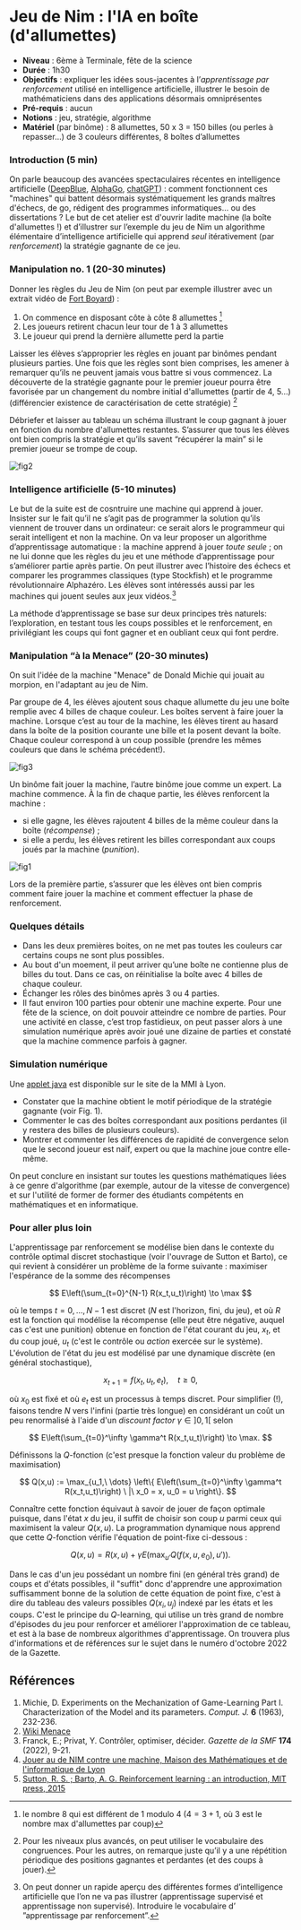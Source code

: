 # Jeu de Nim : l'IA en boîte (d'allumettes)

- **Niveau** : 6ème à Terminale, fête de la science
- **Durée** : 1h30
- **Objectifs** : expliquer les idées sous-jacentes à l’*apprentissage par renforcement* utilisé en intelligence artificielle, illustrer le besoin de mathématiciens dans des applications désormais omniprésentes
- **Pré-requis** : aucun
- **Notions** : jeu, stratégie, algorithme
- **Matériel** (par binôme) : 8 allumettes, 50 x 3 = 150 billes (ou perles à repasser...) de 3 couleurs différentes, 8 boîtes d’allumettes

### Introduction (5 min)

On parle beaucoup des avancées spectaculaires récentes en intelligence artificielle ([DeepBlue](https://www.ibm.com/ibm/history/ibm100/us/en/icons/deepblue), [AlphaGo](https://www.deepmind.com/research/highlighted-research), [chatGPT](https://openai.com/blog/chatgpt)) : comment fonctionnent ces "machines" qui battent désormais systématiquement les grands maîtres d'échecs, de go, rédigent des programmes informatiques... ou des dissertations ? Le but de cet atelier est d'ouvrir ladite machine (la boîte d'allumettes !) et d’illustrer sur l’exemple du jeu de Nim un algorithme élémentaire d’intelligence artificielle qui apprend *seul* itérativement (par *renforcement*) la stratégie gagnante de ce jeu.

### Manipulation no. 1 (20-30 minutes)

Donner les règles du Jeu de Nim (on peut par exemple illustrer avec un extrait vidéo de [Fort Boyard](https://fortboyard.tv)) :
1. On commence en disposant côte à côte 8 allumettes [^1]
1. Les joueurs retirent chacun leur tour de 1 à 3 allumettes 
1. Le joueur qui prend la dernière allumette perd la partie

Laisser les élèves s’approprier les règles en jouant par binômes pendant plusieurs parties. Une fois que les règles sont bien comprises, les amener à remarquer qu’ils ne peuvent jamais vous battre si vous commencez. La découverte de la stratégie gagnante pour le premier joueur pourra être favorisée par un changement du nombre initial d'allumettes (partir de 4, 5…) (différencier existence de caractérisation de cette stratégie) [^2]

Débriefer et laisser au tableau un schéma illustrant le coup gagnant à jouer en fonction du nombre d'allumettes restantes. S’assurer que tous les élèves ont bien compris la stratégie et qu’ils savent “récupérer la main” si le premier joueur se trompe de coup. 

![fig2](https://raw.githubusercontent.com/ljad-cnrs/nim/main/fig2-v2.png)

### Intelligence artificielle (5-10 minutes)

Le but de la suite est de cosntruire une machine qui apprend à jouer. 
Insister sur le fait qu’il ne s’agit pas de programmer la solution qu’ils viennent de trouver dans un ordinateur: ce serait alors le programmeur qui serait intelligent et non la machine. On va leur proposer un algorithme d’apprentissage automatique : la machine apprend à jouer *toute seule* ; on ne lui donne que les règles du jeu et une méthode d’apprentissage pour s’améliorer partie après partie. On peut illustrer avec l’histoire des échecs et comparer les programmes classiques (type Stockfish) et le programme révolutionnaire Alphazéro. Les élèves sont intéressés aussi par les machines qui jouent seules aux jeux vidéos.[^3]

La méthode d’apprentissage se base sur deux principes très naturels: l’exploration, en testant tous les coups possibles et le renforcement, en privilégiant les coups qui font gagner et en oubliant ceux qui font perdre.

### Manipulation “à la Menace” (20-30 minutes)
On suit l'idée de la machine "Menace" de Donald Michie qui jouait au morpion, en l'adaptant au jeu de Nim.

Par groupe de 4, les élèves ajoutent sous chaque allumette du jeu une boîte remplie avec 4 billes de chaque couleur. Les boîtes servent à faire jouer la machine. Lorsque c’est au tour de la machine, les élèves tirent au hasard dans la boîte de la position courante une bille et la posent devant la boîte. Chaque couleur correspond à un coup possible (prendre les mêmes couleurs que dans le schéma précédent!). 

![fig3](https://raw.githubusercontent.com/ljad-cnrs/nim/main/fig3-v2.jpg)

Un binôme fait jouer la machine, l’autre binôme joue comme un expert. La machine commence. À la fin de chaque partie, les élèves renforcent  la machine : 
- si elle gagne, les élèves rajoutent 4 billes de la même couleur dans la boîte (*récompense*) ;
- si elle a perdu, les élèves retirent les billes correspondant aux coups joués par la machine (*punition*).

![fig1](https://raw.githubusercontent.com/ljad-cnrs/nim/main/fig1-v2.jpg)

Lors de la première partie, s’assurer que les élèves ont bien compris comment faire jouer la machine et comment effectuer la phase de renforcement. 

### Quelques détails
- Dans les deux premières boites, on ne met pas toutes les couleurs car certains coups ne sont plus possibles.
- Au bout d'un moement, il peut arriver qu’une boîte ne contienne plus de billes du tout.  Dans ce cas, on réinitialise la boîte avec 4 billes de chaque couleur.
- Échanger les rôles des binômes après 3 ou 4 parties.
- Il faut environ 100 parties pour obtenir une machine experte. Pour une fête de la science, on doit pouvoir atteindre ce nombre de parties.  Pour une activité en classe, c’est trop fastidieux, on peut passer alors  à une simulation numérique après avoir joué une dizaine de parties et constaté que la machine commence parfois à gagner. 

### Simulation numérique
Une [applet java](https://u.pcloud.link/publink/show?code=XZsn7zVZrWj4xUeBzmhLp8Pxd7ismY5ezrMX) est disponible sur le site de la MMI à Lyon.
- Constater  que la machine obtient le motif périodique de la stratégie gagnante (voir Fig. 1).
- Commenter le cas des boîtes correspondant aux positions perdantes (il y restera des billes de plusieurs couleurs).
- Montrer et commenter les différences de rapidité de convergence selon que le second joueur est naïf, expert ou que la machine joue contre elle-même.

On peut conclure en insistant sur toutes les questions mathématiques liées à ce genre d'algorithme (par exemple, autour de la vitesse de convergence) et sur l'utilité de former de former des étudiants compétents en mathématiques et en informatique.

### Pour aller plus loin
L'apprentissage par renforcement se modélise bien dans le contexte du contrôle optimal discret stochastique (voir l'ouvrage de Sutton et Barto), ce qui revient à considérer un problème de la forme suivante : maximiser l'espérance de la somme des récompenses

$$ E\left(\sum_{t=0}^{N-1} R(x_t,u_t)\right) \to \max $$

où le temps $t=0,\dots,N-1$ est discret ($N$ est l'horizon, fini, du jeu), et où $R$ est la fonction qui modélise la récompense (elle peut être négative, auquel cas c'est une punition) obtenue en fonction de l'état courant du jeu, $x_t$, et du coup joué, $u_t$ (c'est le contrôle ou *action* exercée sur le système). L'évolution de l'état du jeu est modélisé par une dynamique discrète (en général stochastique),

$$ x_{t+1} = f(x_t,u_t,e_t),\quad t \geq 0, $$

où $x_0$ est fixé et où $e_t$ est un processus à temps discret. Pour simplifier (!), faisons tendre $N$ vers l'infini (partie très longue) en considérant un coût un peu renormalisé à l'aide d'un *discount factor* $\gamma \in ]0,1[$ selon

$$ E\left(\sum_{t=0}^\infty \gamma^t R(x_t,u_t)\right) \to \max. $$

Définissons la $Q$-fonction (c'est presque la fonction valeur du problème de maximisation)

$$ Q(x,u) := \max_{u_1,\ \dots} \left\{ E\left(\sum_{t=0}^\infty \gamma^t R(x_t,u_t)\right) \ |\ x_0 = x, u_0 = u \right\}. $$

Connaître cette fonction équivaut à savoir de jouer de façon optimale puisque, dans l'état $x$ du jeu, il suffit de choisir son coup $u$ parmi ceux qui maximisent la valeur $Q(x,u)$. La programmation dynamique nous apprend que cette $Q$-fonction vérifie l'équation de point-fixe ci-dessous : 

$$ Q(x,u) = R(x,u) + \gamma E(\max_{u'} Q(f(x,u,e_0),u')). $$

Dans le cas d'un jeu possédant un nombre fini (en général très grand) de coups et d'états possibles, il "suffit" donc d'apprendre une approximation suffisamment bonne de la solution de cette équation de point fixe, c'est à dire du tableau des valeurs possibles $Q(x_i,u_j)$ indexé par les états et les coups. C'est le principe du $Q$-learning, qui utilise un très grand de nombre d'épisodes du jeu pour renforcer et améliorer l'approximation de ce tableau, et est à la base de nombreux algorithmes d'apprentissage. On trouvera plus d'informations et de références sur le sujet dans le numéro d'octobre 2022 de la Gazette.


## Références

1. Michie, D. Experiments on the Mechanization of Game-Learning Part I. Characterization of the Model and its parameters. *Comput. J.* **6** (1963), 232-236.
1. [Wiki Menace](https://en.wikipedia.org/wiki/Matchbox_Educable_Noughts_and_Crosses_Engine) 
1. Franck, E.; Privat, Y. Contrôler, optimiser, décider. *Gazette de la SMF* **174** (2022), 9-21.
1. [Jouer au de NIM contre une machine, Maison des Mathématiques et de l'informatique de Lyon](https://mmi-lyon.fr/jouer-au-jeu-de-nim-contre-une-machine)
1. [Sutton, R. S. ; Barto, A. G. Reinforcement learning : an introduction, MIT press, 2015](https://web.stanford.edu/class/psych209/Readings/SuttonBartoIPRLBook2ndEd.pdf)

[^1]: le nombre $8$ qui est différent de $1$ modulo $4$ ($4 = 3+1$, où $3$ est le nombre max d'allumettes par coup)

[^2]: Pour les niveaux plus avancés, on peut utiliser le vocabulaire des congruences. Pour les autres, on remarque juste qu’il y a une répétition périodique des positions gagnantes et perdantes (et des coups à jouer). 

[^3]: On peut donner un rapide aperçu des différentes formes d’intelligence artificielle que l’on ne va pas illustrer (apprentissage supervisé et apprentissage non supervisé). Introduire le vocabulaire d’ ”apprentissage par renforcement”. 

